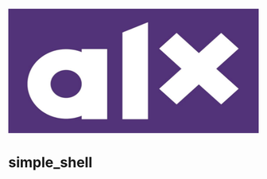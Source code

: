<p align = "center">
<img width="700px" height="250" src=./pictures/alx-se-logo.jpg>
</p>

# simple_shell
